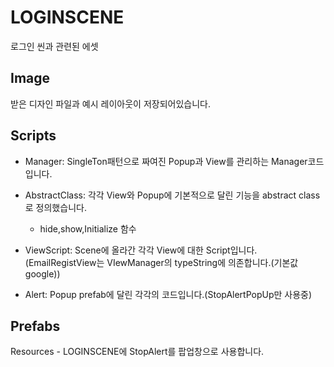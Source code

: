 # LOGINSCENE

로그인 씬과 관련된 에셋

## Image

받은 디자인 파일과 예시 레이아웃이 저장되어있습니다.

## Scripts

- Manager: SingleTon패턴으로 짜여진 Popup과 View를 관리하는 Manager코드입니다.
- AbstractClass: 각각 View와 Popup에 기본적으로 달린 기능을 abstract class로 정의했습니다.
  - hide,show,Initialize 함수

- ViewScript: Scene에 올라간 각각 View에 대한 Script입니다.(EmailRegistView는 VIewManager의 typeString에 의존합니다.(기본값 google))
- Alert: Popup prefab에 달린 각각의 코드입니다.(StopAlertPopUp만 사용중)


## Prefabs

Resources - LOGINSCENE에 StopAlert를 팝업창으로 사용합니다.
